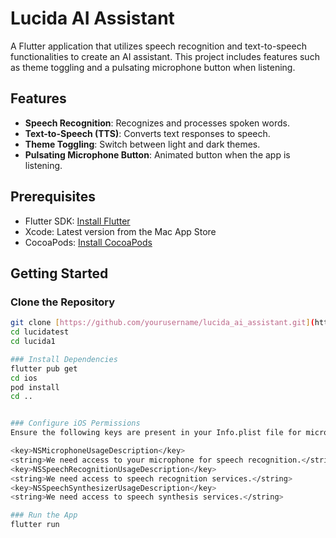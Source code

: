 # Lucida AI Assistant

A Flutter application that utilizes speech recognition and text-to-speech functionalities to create an AI assistant. This project includes features such as theme toggling and a pulsating microphone button when listening.

## Features

- **Speech Recognition**: Recognizes and processes spoken words.
- **Text-to-Speech (TTS)**: Converts text responses to speech.
- **Theme Toggling**: Switch between light and dark themes.
- **Pulsating Microphone Button**: Animated button when the app is listening.

## Prerequisites

- Flutter SDK: [Install Flutter](https://flutter.dev/docs/get-started/install)
- Xcode: Latest version from the Mac App Store
- CocoaPods: [Install CocoaPods](https://guides.cocoapods.org/using/getting-started.html#installation)

## Getting Started

### Clone the Repository

```sh
git clone [https://github.com/yourusername/lucida_ai_assistant.git](https://github.com/egeyelken/lucidatest.git)
cd lucidatest
cd lucida1

### Install Dependencies
flutter pub get
cd ios
pod install
cd ..


### Configure iOS Permissions
Ensure the following keys are present in your Info.plist file for microphone and speech recognition permissions:

<key>NSMicrophoneUsageDescription</key>
<string>We need access to your microphone for speech recognition.</string>
<key>NSSpeechRecognitionUsageDescription</key>
<string>We need access to speech recognition services.</string>
<key>NSSpeechSynthesizerUsageDescription</key>
<string>We need access to speech synthesis services.</string>

### Run the App
flutter run

